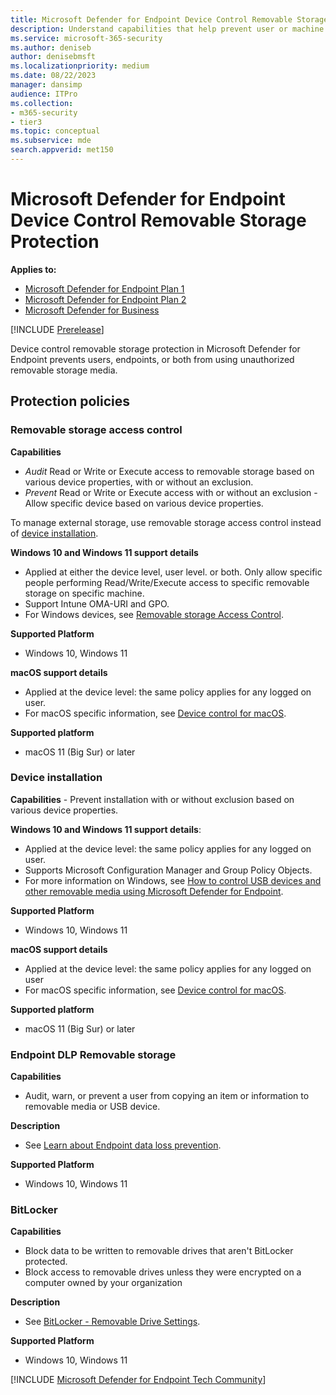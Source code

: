 ```yaml
---
title: Microsoft Defender for Endpoint Device Control Removable Storage Protection
description: Understand capabilities that help prevent user or machine or both from using unauthorized removable storage media
ms.service: microsoft-365-security
ms.author: deniseb
author: denisebmsft
ms.localizationpriority: medium
ms.date: 08/22/2023
manager: dansimp
audience: ITPro
ms.collection: 
- m365-security
- tier3
ms.topic: conceptual
ms.subservice: mde
search.appverid: met150
---
```


# Microsoft Defender for Endpoint Device Control Removable Storage Protection


**Applies to:**
- [Microsoft Defender for Endpoint Plan 1](https://go.microsoft.com/fwlink/p/?linkid=2154037)
- [Microsoft Defender for Endpoint Plan 2](https://go.microsoft.com/fwlink/p/?linkid=2154037)
- [Microsoft Defender for Business](/microsoft-365/security/defender-business)

[!INCLUDE [Prerelease](../includes/prerelease.md)]

Device control removable storage protection in Microsoft Defender for Endpoint prevents users, endpoints, or both from using unauthorized removable storage media.

## Protection policies

### Removable storage access control

**Capabilities**

- *Audit* Read or Write or Execute access to removable storage based on various device properties, with or without an exclusion.
- *Prevent* Read or Write or Execute access with or without an exclusion - Allow specific device based on various device properties.

To manage external storage, use removable storage access control instead of [device installation](#device-installation).

**Windows 10 and Windows 11 support details**

- Applied at either the device level, user level. or both. Only allow specific people performing Read/Write/Execute access to specific removable storage on specific machine.
- Support Intune OMA-URI and GPO.
- For Windows devices, see [Removable storage Access Control](device-control-removable-storage-access-control.md).

**Supported Platform** 

- Windows 10, Windows 11

**macOS support details**

- Applied at the device level: the same policy applies for any logged on user.
- For macOS specific information, see [Device control for macOS](mac-device-control-overview.md).

**Supported platform** 

- macOS 11 (Big Sur) or later

### Device installation

**Capabilities** - Prevent installation with or without exclusion based on various device properties.

**Windows 10 and Windows 11 support details**:

- Applied at the device level: the same policy applies for any logged on user.
- Supports Microsoft Configuration Manager and Group Policy Objects.
- For more information on Windows, see [How to control USB devices and other removable media using Microsoft Defender for Endpoint](control-usb-devices-using-intune.md).

**Supported Platform** 

- Windows 10, Windows 11

**macOS support details**

- Applied at the device level: the same policy applies for any logged on user
- For macOS specific information, see [Device control for macOS](mac-device-control-overview.md).

**Supported platform** 

- macOS 11 (Big Sur) or later

### Endpoint DLP Removable storage

**Capabilities** 

- Audit, warn, or prevent a user from copying an item or information to removable media or USB device.

**Description** 

- See [Learn about Endpoint data loss prevention](../../compliance/endpoint-dlp-learn-about.md).

**Supported Platform** 

- Windows 10, Windows 11

### BitLocker

**Capabilities**

- Block data to be written to removable drives that aren't BitLocker protected.
- Block access to removable drives unless they were encrypted on a computer owned by your organization

**Description** 

- See [BitLocker - Removable Drive Settings](/mem/intune/protect/endpoint-security-disk-encryption-profile-settings).

**Supported Platform** 

- Windows 10, Windows 11


[!INCLUDE [Microsoft Defender for Endpoint Tech Community](../../includes/defender-mde-techcommunity.md)]
